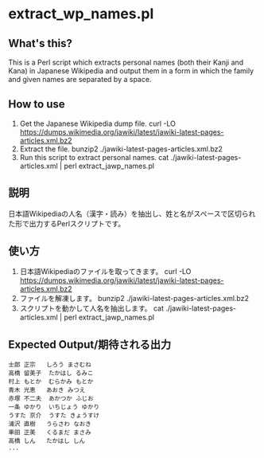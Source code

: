 extract_wp_names.pl
===================

What's this?
------------
This is a Perl script which extracts personal names (both their Kanji and Kana) in Japanese Wikipedia and output them in a form in which the family and given names are separated by a space.

How to use
----------
1. Get the Japanese Wikipedia dump file.
   curl -LO https://dumps.wikimedia.org/jawiki/latest/jawiki-latest-pages-articles.xml.bz2
2. Extract the file.
   bunzip2 ./jawiki-latest-pages-articles.xml.bz2
3. Run this script to extract personal names.
   cat ./jawiki-latest-pages-articles.xml | perl extract_jawp_names.pl

説明
----
日本語Wikipediaの人名（漢字・読み）を抽出し、姓と名がスペースで区切られた形で出力するPerlスクリプトです。

使い方
------
1. 日本語Wikipediaのファイルを取ってきます。
   curl -LO https://dumps.wikimedia.org/jawiki/latest/jawiki-latest-pages-articles.xml.bz2
2. ファイルを解凍します。
   bunzip2 ./jawiki-latest-pages-articles.xml.bz2
3. スクリプトを動かして人名を抽出します。
   cat ./jawiki-latest-pages-articles.xml | perl extract_jawp_names.pl

Expected Output/期待される出力
------------------------------
    士郎 正宗	しろう まさむね
    高橋 留美子	たかはし るみこ
    村上 もとか	むらかみ もとか
    青木 光恵	あおき みつえ
    赤塚 不二夫	あかつか ふじお
    一条 ゆかり	いちじょう ゆかり
    うすた 京介	うすた きょうすけ
    浦沢 直樹	うらさわ なおき
    車田 正美	くるまだ まさみ
    高橋 しん	たかはし しん
    ...
